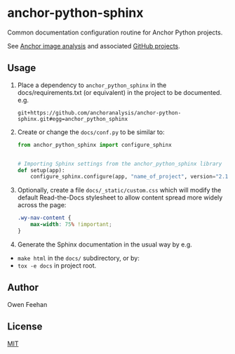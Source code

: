 #  anchor-python-sphinx

Common documentation configuration routine for Anchor Python projects.

See [Anchor image analysis](https://www.anchoranalysis.org/) and associated [GitHub projects](https://github.com/anchoranalysis/).

## Usage

1.	Place a dependency to `anchor_python_sphinx` in the docs/requirements.txt (or equivalent) in the project to    be documented. e.g.

	```
	git+https://github.com/anchoranalysis/anchor-python-sphinx.git#egg=anchor_python_sphinx
	```

2.	Create or change the `docs/conf.py` to be similar to:

	```python
	from anchor_python_sphinx import configure_sphinx
	
	
	# Importing Sphinx settings from the anchor_python_sphinx library
	def setup(app):
	    configure_sphinx.configure(app, "name_of_project", version="2.1", author="John Doe")
	```

3.	Optionally, create a file `docs/_static/custom.css` which will modify the default Read-the-Docs stylesheet to allow content spread more widely across the page:
	
	```css
	.wy-nav-content {
	    max-width: 75% !important;
	}
	```

4.	Generate the Sphinx documentation in the usual way by e.g.

- `make html` in the `docs/` subdirectory, or by:
- `tox -e docs` in project root.


## Author

Owen Feehan

## License

[MIT](LICENSE)

